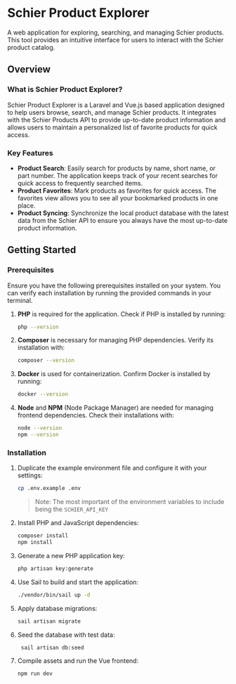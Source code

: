 # Schier Product Explorer

A web application for exploring, searching, and managing Schier products. This tool provides an intuitive interface for users to interact with the Schier product catalog.

## Overview

### What is Schier Product Explorer?

Schier Product Explorer is a Laravel and Vue.js based application designed to help users browse, search, and manage Schier products. It integrates with the Schier Products API to provide up-to-date product information and allows users to maintain a personalized list of favorite products for quick access.

### Key Features

- **Product Search**: Easily search for products by name, short name, or part number. The application keeps track of your recent searches for quick access to frequently searched items.
- **Product Favorites**: Mark products as favorites for quick access. The favorites view allows you to see all your bookmarked products in one place.
- **Product Syncing**: Synchronize the local product database with the latest data from the Schier API to ensure you always have the most up-to-date product information.

## Getting Started

### Prerequisites

Ensure you have the following prerequisites installed on your system. You can verify each installation by running the provided commands in your terminal.

1. **PHP** is required for the application. Check if PHP is installed by running:

   ```bash
   php --version
   ```

2. **Composer** is necessary for managing PHP dependencies. Verify its installation with:

   ```bash
   composer --version
   ```

3. **Docker** is used for containerization. Confirm Docker is installed by running:

   ```bash
   docker --version
   ```

4. **Node** and **NPM** (Node Package Manager) are needed for managing frontend dependencies. Check their installations with:

   ```bash
   node --version
   npm --version
   ```

### Installation

1. Duplicate the example environment file and configure it with your settings:

   ```bash
   cp .env.example .env
   ```

    > Note: The most important of the environment variables to include being the `SCHIER_API_KEY`

2. Install PHP and JavaScript dependencies:

   ```bash
   composer install
   npm install
   ```

3. Generate a new PHP application key:

   ```bash
   php artisan key:generate
   ```

4. Use Sail to build and start the application:

   ```bash
   ./vendor/bin/sail up -d
   ```

5. Apply database migrations:

   ```bash
   sail artisan migrate
   ```

6. Seed the database with test data:

   ```bash
    sail artisan db:seed
   ```

7. Compile assets and run the Vue frontend:

   ```bash
   npm run dev
   ```
